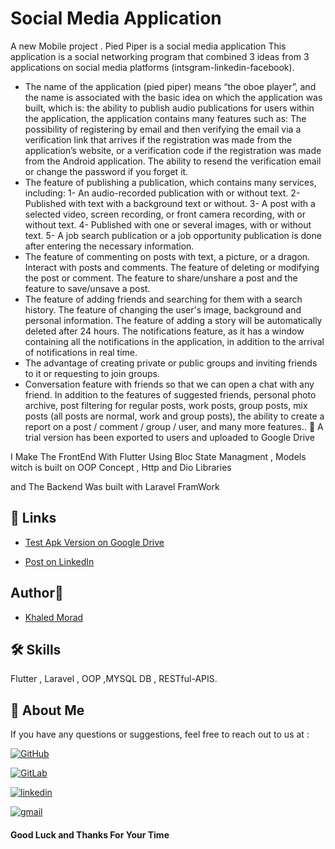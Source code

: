 
# Social Media Application

A new Mobile project . Pied Piper is a social media application
 This application is a social networking program that combined 3 ideas from 3 applications on social media platforms (intsgram-linkedin-facebook).
  - The name of the application (pied piper) means “the oboe player”, and the name is associated with the basic idea on which the application was built, which is: the ability to publish audio publications for users within the application, the application contains many features such as:
 The possibility of registering by email and then verifying the email via a verification link that arrives if the registration was made from the application’s website, or a verification code if the registration was made from the Android application.
 The ability to resend the verification email or change the password if you forget it.
 - The feature of publishing a publication, which contains many services, including:
 1- An audio-recorded publication with or without text.
 2- Published with text with a background text or without.
 3- A post with a selected video, screen recording, or front camera recording, with or without text.
 4- Published with one or several images, with or without text.
 5- A job search publication or a job opportunity publication is done after entering the necessary information.
 - The feature of commenting on posts with text, a picture, or a dragon.
 Interact with posts and comments.
 The feature of deleting or modifying the post or comment.
 The feature to share/unshare a post and the feature to save/unsave a post.
 - The feature of adding friends and searching for them with a search history.
 The feature of changing the user's image, background and personal information.
 The feature of adding a story will be automatically deleted after 24 hours.
 The notifications feature, as it has a window containing all the notifications in the application, in addition to the arrival of notifications in real time.
 - The advantage of creating private or public groups and inviting friends to it or requesting to join groups.
 - Conversation feature with friends so that we can open a chat with any friend.
 In addition to the features of suggested friends, personal photo archive, post filtering for regular posts, work posts, group posts, mix posts (all posts are normal, work and group posts), the ability to create a report on a post / comment / group / user, and many more features.. 💚
 A trial version has been exported to users and uploaded to Google Drive

I Make The FrontEnd With Flutter 
Using Bloc State Managment , Models witch is built on OOP Concept , Http and Dio Libraries 

and The Backend Was built with Laravel FramWork

## 🔗 Links

- [Test Apk Version on Google Drive](https://mega.nz/folder/z7hkxYTT#hjx28t96JK8gRV5TEOO5aQ)

- [Post on LinkedIn](https://drive.google.com/file/d/11Og7qkM-IKDoNNwlnMs1p_kQ93RlWn_Y/view?usp=sharing)

## Author🚀

- [Khaled Morad](https://www.linkedin.com/in/khaledmorad)


## 🛠 Skills
Flutter , Laravel , OOP  ,MYSQL DB , RESTful-APIS.



## 🔗 About Me 
If you have any questions or suggestions, feel free to reach out to us at :


[![GitHub](https://img.shields.io/badge/GitHub-333?style=for-the-badge&logo=github&logoColor=white)](https://github.com/khaledmrad2)

[![GitLab](https://img.shields.io/badge/-Gitlab-orange?logo=gitlab&logoColor=white&style=for-the-badge)](https://gitlab.com/khaledmorad)

[![linkedin](https://img.shields.io/badge/linkedin-0A66C2?style=for-the-badge&logo=linkedin&logoColor=white)](https://www.linkedin.com/in/khaledmorad)

[![gmail](https://img.shields.io/badge/Gmail-D14836?style=for-the-badge&logo=gmail&logoColor=white)](mailto:khaled.morad.br@gmail.com)

#### Good Luck and Thanks For Your Time

